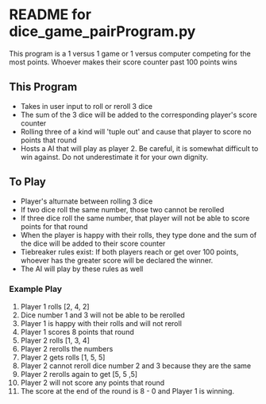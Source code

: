 
# README for dice_game_pairProgram.py

This program is a 1 versus 1 game or 1 versus computer competing for the most points. Whoever makes their score counter past 100 points wins

## This Program
- Takes in user input to roll or reroll 3 dice
- The sum of the 3 dice will be added to the corresponding player's score counter
- Rolling three of a kind will 'tuple out' and cause that player to score no points that round
- Hosts a AI that will play as player 2. Be careful, it is somewhat difficult to win against. Do not underestimate it for your own dignity.

## To Play
- Player's alturnate between rolling 3 dice
- If two dice roll the same number, those two cannot be rerolled
- If three dice roll the same number, that player will not be able to score points for that round
- When the player is happy with their rolls, they type done and the sum of the dice will be added to their score counter
- Tiebreaker rules exist: If both players reach or get over 100 points, whoever has the greater score will be declared the winner.
- The AI will play by these rules as well

### Example Play
1) Player 1 rolls [2, 4, 2]
2) Dice number 1 and 3 will not be able to be rerolled
3) Player 1 is happy with their rolls and will not reroll
4) Player 1 scores 8 points that round
5) Player 2 rolls [1, 3, 4]
6) Player 2 rerolls the numbers
7) Player 2 gets rolls [1, 5, 5]
8) Player 2 cannot reroll dice number 2 and 3 because they are the same
9) Player 2 rerolls again to get [5, 5 ,5]
10) Player 2 will not score any points that round
11) The score at the end of the round is 8 - 0 and Player 1 is winning.

